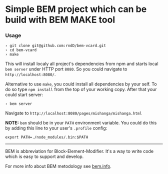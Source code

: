 Simple BEM project which can be build with BEM MAKE tool
================================================

### Usage

    › git clone git@github.com:rndD/bem-vcard.git
    › cd bem-vcard
    › make

This will install localy all project's dependencies from npm and starts local
`bem server`
under HTTP port `8080`. So you could navigate to
`http://localhost:8080/`.

Alternative to use `make`, you could install all dependencies by your self. To
do so type `npm install` from the top
of your working copy. After that your could start server:

    › bem server

Navigate to `http://localhost:8080/pages/mishanga/mishanga.html`

**NOTE:** `bem` should be in your `PATH` environment variable. You could do
this by adding this line to your user's
`.profile` config:

    export PATH=./node_modules/.bin:$PATH

---

BEM is abbreviation for Block-Element-Modifier. It's a way to write code
which is easy to support and develop.

For more info about BEM metodology see [bem.info](http://bem.info/).
